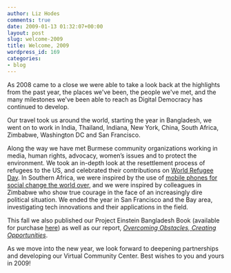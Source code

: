 ```yaml
---
author: Liz Hodes
comments: true
date: 2009-01-13 01:32:07+00:00
layout: post
slug: welcome-2009
title: Welcome, 2009
wordpress_id: 169
categories:
- blog
---
```


As 2008 came to a close we were able to take a look back at the highlights from the past year, the places we've been, the people we've met, and the many milestones we've been able to reach as Digital Democracy has continued to develop.

Our travel took us around the world, starting the year in Bangladesh, we went on to work in India, Thailand, Indiana, New York, China, South Africa, Zimbabwe, Washington DC and San Francisco.

Along the way we have met Burmese community organizations working in media, human rights, advocacy, women’s issues and to protect the environment. We took an in-depth look at the resettlement process of refugees to the US, and celebrated their contributions on [World Refugee Day](http://www.dtwo.org/2008/06/20/world-refugee-day/).  In Southern Africa, we were inspired by the use of [mobile phones for social change the world over](http://www.mobileactive08.org), and we were inspired by colleagues in Zimbabwe who show true courage in the face of an increasingly dire political situation. We ended the year in San Francisco and the Bay area, investigating tech innovations and their applications in the field.

This fall we also published our Project Einstein Bangladesh Book (available for purchase [here](http://www.dtwo.org/products/)) as well as our report, [_Overcoming Obstacles, Creating Opportunities_](http://www.dtwo.org/2008/11/20/thailand-report-launch/).

As we move into the new year, we look forward to deepening partnerships and developing our Virtual Community Center. Best wishes to you and yours in 2009!
